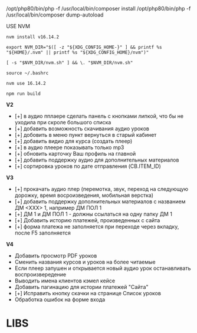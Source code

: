 /opt/php80/bin/php -f /usr/local/bin/composer install
/opt/php80/bin/php -f /usr/local/bin/composer dump-autoload

USE NVM

`nvm install v16.14.2`

`export NVM_DIR="$([ -z "${XDG_CONFIG_HOME-}" ] && printf %s "${HOME}/.nvm" || printf %s "${XDG_CONFIG_HOME}/nvm")"`

`[ -s "$NVM_DIR/nvm.sh" ] && \. "$NVM_DIR/nvm.sh"`

`source ~/.bashrc`

`nvm use 16.14.2`

`npm run build`

**V2**
- [+] в аудио пплаере сделать панель с кнопками липкой, что бы не уходила при скроле большого списка
- [+] добавить возможность скачивания аудио уроков
- [+] добовить в меню пункт вернуться в старый кабинет
- [+] добавить видио для курса (создать плеер)
- [+] в аудио плеере показывать только mp3
- [+] обновить карточку Ваш профиль на главной
- [+] добавить поддержку аудио для дополнительных материалов
- [+] сортировка уроков по дате отправления (CB.ITEM_ID)

**V3**
- [+] прокачать аудио плер (перемотка, звук, переход на следующую дорожку, время восроизведения, мобильная верстка)
- [+] добавить поддержку дополнительных материалов с названием ДМ <ХХХ> 1, например ДМ ПОЛ 1
- [+] ДМ 1 и ДМ ПОЛ 1 - должны ссылаться на одну папку ДМ 1
- [+] Добавить историю платежей, произведенных с сайта
- [+] форма платежа не заполняется при переходе через вкладку, после F5 заполняется

**V4**
- Добавить просмотр PDF уроков
- Сменить названия курсов и уроков на более читаемые
- Если плеер запушен и открывается новый аудио урок останавливать воспроизвередение
- Выводить имена клиентов кэмел кейсе
- Добавить пагинацию для истории платежей "Сайта"
- [+] Исправить кнопку скачки на странице Список уроков
- Обработка ошибок на форме входа

# LIBS

